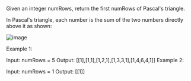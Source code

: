 Given an integer numRows, return the first numRows of Pascal's triangle.

In Pascal's triangle, each number is the sum of the two numbers directly above it as shown:

![image](https://github.com/Deep-De-coder/DAILY_CP/assets/61946392/badafece-dae4-446c-a8e6-25d8ac89394c)

 

Example 1:

Input: numRows = 5
Output: [[1],[1,1],[1,2,1],[1,3,3,1],[1,4,6,4,1]]
Example 2:

Input: numRows = 1
Output: [[1]]
